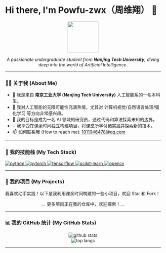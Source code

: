 # Hi there, I'm Powfu-zwx（周维翔） 👋

<p align="center">
  <img src="https://media.giphy.com/media/v1.Y2lkPTc5MGI3NjExMHVhNmZ1amZmMjY5ZWM5bDZqenNtd3ZnZDM3M2w5a2t2czNmMHFxYyZlcD12MV9pbnRlcm5hbF9naWZfYnlfaWQmY3Q9Zw/M9gbBd9hDxZឮY/giphy.gif" width="100">
</p>

<p align="center">
  <em>A passionate undergraduate student from <b>Nanjing Tech University</b>, diving deep into the world of Artificial Intelligence.</em>
</p>

---

### 👨‍💻 关于我 (About Me)

- 🏫 我是来自 **南京工业大学 (Nanjing Tech University)** 人工智能系的一名本科生。
- 🤖 我对人工智能的无限可能性充满热情，尤其对 计算机视觉/自然语言处理/强化学习 等方向非常感兴趣。
- 🚀 我的目标是成为一名 AI 领域的研究员，通过代码和算法探索未知的边界。
- 💡 我享受在课余时间独立构建项目，将课堂所学付诸实践并探索新的技术。
- 📫 如何联系我 (How to reach me): 1011046478@qq.com

---

### 🔧 我的技能栈 (My Tech Stack)

<p align="left">
  <a href="https://www.python.org" target="_blank"> <img src="https://img.shields.io/badge/Python-3776AB?style=for-the-badge&logo=python&logoColor=white" alt="python"/> </a>
  <a href="https://pytorch.org/" target="_blank"> <img src="https://img.shields.io/badge/PyTorch-EE4C2C?style=for-the-badge&logo=pytorch&logoColor=white" alt="pytorch"/> </a>
  <a href="https://www.tensorflow.org" target="_blank"> <img src="https://img.shields.io/badge/TensorFlow-FF6F00?style=for-the-badge&logo=tensorflow&logoColor=white" alt="tensorflow"/> </a>
  <a href="https://scikit-learn.org/" target="_blank"> <img src="https://img.shields.io/badge/scikit--learn-%23F7931E.svg?style=for-the-badge&logo=scikit-learn&logoColor=white" alt="scikit-learn"/> </a>
  <a href="https://opencv.org/" target="_blank"> <img src="https://img.shields.io/badge/OpenCV-27A3E1?style=for-the-badge&logo=opencv&logoColor=white" alt="opencv"/> </a>
  </p>

---

### 🌟 我的项目 (My Projects)

我喜欢动手实践！以下是我利用课余时间构建的一些小项目，欢迎 Star 和 Fork！

<p align="center">
  ... 更多项目正在我的仓库中，欢迎探索！...
</p>

---

### 📊 我的 GitHub 统计 (My GitHub Stats)

<p align="center">
  <img src="https://github-readme-stats.vercel.app/api?username=powfu-zwx&show_icons=true&theme=radical&rank_icon=github" alt="github stats" />
  <br/>
  <img src="https://github-readme-stats.vercel.app/api/top-langs/?username=powfu-zwx&layout=compact&theme=vision-friendly-dark" alt="top langs" />
</p>

---
